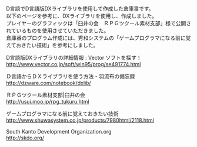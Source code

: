 D言語でD言語版DXライブラリを使用して作成した倉庫番です。  
以下のページを参考に、DXライブラリを使用し、作成しました。  
プレイヤーのグラフィックは「臼井の会　ＲＰＧツクール素材支部」様で公開されているものを使用させていただきました。  
倉庫番のプログラム作成には、秀和システムの「ゲームプログラマになる前に覚えておきたい技術」を参考にしました。  

D言語版DXライブラリの詳細情報 : Vector ソフトを探す！  
http://www.vector.co.jp/soft/win95/prog/se491774.html  
  
Ｄ言語からＤＸライブラリを使う方法 - 羽流布の備忘録  
http://dzware.com/notebook/dxlib/  
  
ＲＰＧツクール素材支部|臼井の会  
http://usui.moo.jp/rpg_tukuru.html  
  
ゲームプログラマになる前に覚えておきたい技術  
http://www.shuwasystem.co.jp/products/7980html/2118.html  
  
South Kanto Development Organization.org  
http://skdo.org/
